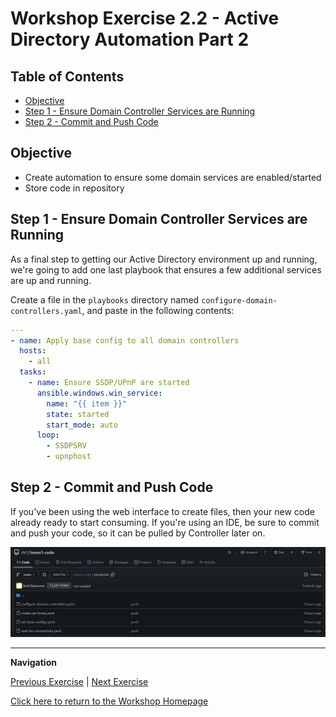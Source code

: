 # Workshop Exercise 2.2 - Active Directory Automation Part 2

## Table of Contents

* [Objective](#objective)
* [Step 1 - Ensure Domain Controller Services are Running](#step-1---ensure-domain-controller-services-are-running)
* [Step 2 - Commit and Push Code](#step-2---commit-and-push-code)

## Objective

* Create automation to ensure some domain services are enabled/started
* Store code in repository

## Step 1 - Ensure Domain Controller Services are Running
As a final step to getting our Active Directory environment up and running, we're going to add one last playbook that ensures a few additional services are up and running.

Create a file in the `playbooks` directory named `configure-domain-controllers.yaml`, and paste in the following contents:
```yaml
---
- name: Apply base config to all domain controllers
  hosts:
    - all
  tasks:
    - name: Ensure SSDP/UPnP are started
      ansible.windows.win_service:
        name: "{{ item }}"
        state: started
        start_mode: auto
      loop:
        - SSDPSRV
        - upnphost
```

## Step 2 - Commit and Push Code
If you've been using the web interface to create files, then your new code already ready to start consuming. If you're using an IDE, be sure to commit and push your code, so it can be pulled by Controller later on.

![Active Directory Playbooks](../.images/active-directory-playbooks.png)

---
**Navigation**

[Previous Exercise](../2.1-ad-automation-part-1/) | [Next Exercise](../3.1-contorller-as-code/)

[Click here to return to the Workshop Homepage](../../README.md)
